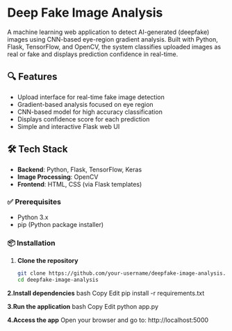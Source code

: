 # Deep Fake Image Analysis

A machine learning web application to detect AI-generated (deepfake) images using CNN-based eye-region gradient analysis. Built with Python, Flask, TensorFlow, and OpenCV, the system classifies uploaded images as real or fake and displays prediction confidence in real-time.

## 🔍 Features
- Upload interface for real-time fake image detection
- Gradient-based analysis focused on eye region
- CNN-based model for high accuracy classification
- Displays confidence score for each prediction
- Simple and interactive Flask web UI

## 🛠️ Tech Stack
- **Backend**: Python, Flask, TensorFlow, Keras
- **Image Processing**: OpenCV
- **Frontend**: HTML, CSS (via Flask templates)


### ✅ Prerequisites
- Python 3.x
- pip (Python package installer)

### 📦 Installation
1. **Clone the repository**
   ```bash
   git clone https://github.com/your-username/deepfake-image-analysis.git
   cd deepfake-image-analysis
   
**2.Install dependencies**
bash
Copy
Edit
pip install -r requirements.txt

**3.Run the application**
bash
Copy
Edit
python app.py

**4.Access the app**
Open your browser and go to:
http://localhost:5000
